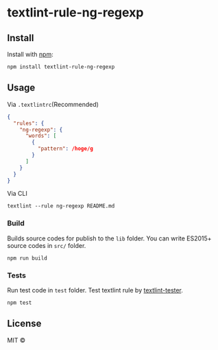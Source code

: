 # textlint-rule-ng-regexp

## Install

Install with [npm](https://www.npmjs.com/):

    npm install textlint-rule-ng-regexp

## Usage

Via `.textlintrc`(Recommended)

```json
{
  "rules": {
    "ng-regexp": {
      "words": [
        {
          "pattern": /hoge/g
        }
      ]
    }
  }
}
```

Via CLI

```
textlint --rule ng-regexp README.md
```

### Build

Builds source codes for publish to the `lib` folder.
You can write ES2015+ source codes in `src/` folder.

    npm run build

### Tests

Run test code in `test` folder.
Test textlint rule by [textlint-tester](https://github.com/textlint/textlint-tester 'textlint-tester').

    npm test

## License

MIT ©
